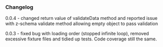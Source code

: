 ### Changelog

0.0.4 - changed return value of validateData method and reported issue with z-schema validate method allowing empty object to pass validation

0.0.3 - fixed bug with loading order (stopped infinite loop), removed excessive fixture files and tidied up tests.  Code coverage still the same.
